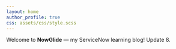 ```yaml
---
layout: home
author_profile: true
css: assets/css/style.scss
---
```


Welcome to **NowGlide** — my ServiceNow learning blog!
Update 8.
